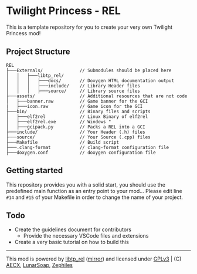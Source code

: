 

# Twilight Princess - REL
This is a template repository for you to create your very own Twilight Princess mod!

## Project Structure
```
REL
├───Externals/              // Submodules should be placed here
│   │   ├───libtp_rel/
│   │   │   ├───docs/       // Doxygen HTML documentation output
│   │   │   ├───include/    // Library Header files
│   │   │   ├───source/     // Library source files
├───assets/                 // Additional resources that are not code
│   ├───banner.raw          // Game banner for the GCI
|   ├───icon.raw            // Game icon for the GCI
├───bin/                    // Binary files and scripts
│   ├───elf2rel             // Linux Binary of elf2rel
│   ├───elf2rel.exe         // Windows "
│   ├───gcipack.py          // Packs a REL into a GCI
├───include/                // Your Header (.h) files
├───source/                 // Your Source (.cpp) files
├───Makefile                // Build script
├───.clang-format           // clang-format configuration file
├───doxygen.conf            // doxygen configuration file
```

## Getting started

This repository provides you with a solid start, you should use the predefined main function as an entry point to your mod...
Please edit line `#14` and `#15` of your Makefile in order to change the name of your project.

## Todo
- Create the guidelines document for contributors
	- Provide the necessary VSCode files and extensions
- Create a very basic tutorial on how to build this
---
This mod is powered by [libtp_rel](//github.com/zsrtp/libtp_rel) ([mirror](//code.zeldatp.net/?p=zsrtp/libtp_rel.git;a=tree)) and licensed under [GPLv3](/LICENSE) | (C) [AECX](//github.com/AECX), [LunarSoap](//github.com/lunarsoap5), [Zephiles](//github.com/Zephiles)